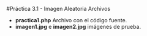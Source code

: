 #Práctica 3.1 - Imagen Aleatoria
Archivos
* **practica1.php** Archivo con el código fuente.
* **imagen1.jpg** e **imagen2.jpg** imágenes de prueba.